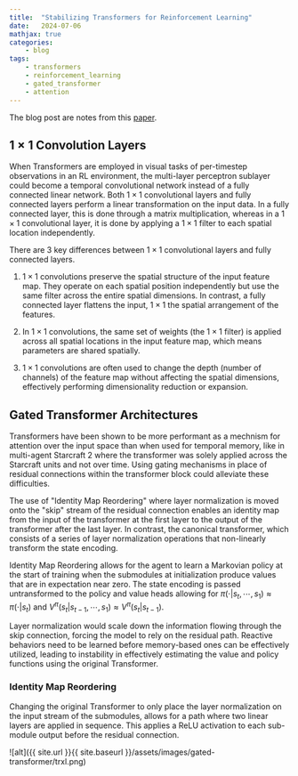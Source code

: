 ```yaml
---
title:  "Stabilizing Transformers for Reinforcement Learning"
date:   2024-07-06
mathjax: true
categories:
    - blog
tags: 
    - transformers
    - reinforcement_learning
    - gated_transformer
    - attention
---
```


The blog post are notes from this [paper](https://arxiv.org/pdf/1910.06764v1).

## $1 \times 1$ Convolution Layers
When Transformers are employed in visual tasks of per-timestep observations in an RL environment, the multi-layer perceptron sublayer could become a temporal convolutional network instead of a fully connected linear network. Both $1 \times 1$ convolutional layers and fully connected layers perform a linear transformation on the input data. In a fully connected layer, this is done through a matrix multiplication, whereas in a $1 \times 1$ convolutional layer, it is done by applying a $1 \times 1$ filter to each spatial location independently.

There are 3 key differences between $1 \times 1$ convolutional layers and fully connected layers.

1. $1 \times 1$ convolutions preserve the spatial structure of the input feature map. They operate on each spatial position independently but use the same filter across the entire spatial dimensions. In contrast, a fully connected layer flattens the input, $1 \times 1$ the spatial arrangement of the features.

2. In $1 \times 1$ convolutions, the same set of weights (the $1 \times 1$ filter) is applied across all spatial locations in the input feature map, which means parameters are shared spatially. 

3. $1 \times 1$ convolutions are often used to change the depth (number of channels) of the feature map without affecting the spatial dimensions, effectively performing dimensionality reduction or expansion.


## Gated Transformer Architectures

Transformers have been shown to be more performant as a mechnism for attention over the input space than when used for temporal memory, like in multi-agent Starcraft 2 where the transformer was solely applied across the Starcraft units and not over time. Using gating mechanisms in place of residual connections within the transformer block could alleviate these difficulties. 

The use of "Identity Map Reordering" where layer normalization is moved onto the "skip" stream of the residual connection enables an identity map from the input of the transformer at the first layer to the output of the transformer after the last layer. In contrast, the canonical transformer, which consists of a series of layer normalization operations that non-linearly transform the state encoding. 

Identity Map Reordering allows for the agent to learn a Markovian policy at the start of training when the submodules at initialization produce values that are in expectation near zero. The state encoding is passed untransformed to the policy and value heads allowing for $\pi(\cdot | s_t, \cdots, s_1) \approx \pi(\cdot | s_t)$ and $V^{\pi} (s_t | s_{t-1}, \cdots, s_1) \approx V^{\pi} (s_t | s_{t-1})$.

Layer normalization would scale down the information flowing through the skip connection, forcing the model to rely on the residual path. Reactive behaviors need to be learned before memory-based ones can be effectively utilized, leading to instability in effectively estimating the value and policy functions using the original Transformer. 

### Identity Map Reordering

Changing the original Transformer to only place the layer normalization on the input stream of the submodules, allows for a path where two linear layers are applied in sequence. This applies a ReLU activation to each sub-module output before the residual connection.

![alt]({{ site.url }}{{ site.baseurl }}/assets/images/gated-transformer/trxl.png)






